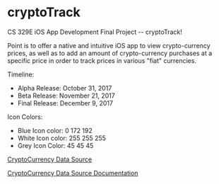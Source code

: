 # cryptoTrack
CS 329E iOS App Development Final Project -- cryptoTrack!

Point is to offer a native and intuitive iOS app to view crypto-currency prices, as well as to add an amount of crypto-currency purchases at a specific price in order to track prices in various "fiat" currencies.

Timeline:
- Alpha Release: October 31, 2017
- Beta Release: November 21, 2017
- Final Release: December 9, 2017

Icon Colors:
- Blue Icon color: 0 172 192
- White Icon color: 255 255 255
- Grey Icon Color: 45 45 45

[CryptoCurrency Data Source](https://api.coinmarketcap.com/v1/ticker/)

[CryptoCurrency Data Source Documentation](https://coinmarketcap.com/api/)
